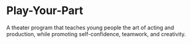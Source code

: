 # Play-Your-Part
A theater program that teaches young people the art of acting and production, while promoting self-confidence, teamwork, and creativity.
